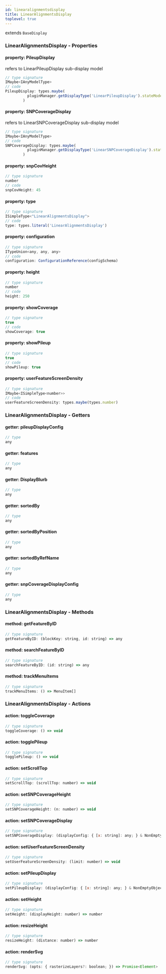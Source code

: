 ```yaml
---
id: linearalignmentsdisplay
title: LinearAlignmentsDisplay
toplevel: true
---
```


extends `BaseDisplay`

### LinearAlignmentsDisplay - Properties

#### property: PileupDisplay

refers to LinearPileupDisplay sub-display model

```js
// type signature
IMaybe<IAnyModelType>
// code
PileupDisplay: types.maybe(
          pluginManager.getDisplayType('LinearPileupDisplay').stateModel,
        )
```

#### property: SNPCoverageDisplay

refers to LinearSNPCoverageDisplay sub-display model

```js
// type signature
IMaybe<IAnyModelType>
// code
SNPCoverageDisplay: types.maybe(
          pluginManager.getDisplayType('LinearSNPCoverageDisplay').stateModel,
        )
```

#### property: snpCovHeight

```js
// type signature
number
// code
snpCovHeight: 45
```

#### property: type

```js
// type signature
ISimpleType<"LinearAlignmentsDisplay">
// code
type: types.literal('LinearAlignmentsDisplay')
```

#### property: configuration

```js
// type signature
ITypeUnion<any, any, any>
// code
configuration: ConfigurationReference(configSchema)
```

#### property: height

```js
// type signature
number
// code
height: 250
```

#### property: showCoverage

```js
// type signature
true
// code
showCoverage: true
```

#### property: showPileup

```js
// type signature
true
// code
showPileup: true
```

#### property: userFeatureScreenDensity

```js
// type signature
IMaybe<ISimpleType<number>>
// code
userFeatureScreenDensity: types.maybe(types.number)
```

### LinearAlignmentsDisplay - Getters

#### getter: pileupDisplayConfig

```js
// type
any
```

#### getter: features

```js
// type
any
```

#### getter: DisplayBlurb

```js
// type
any
```

#### getter: sortedBy

```js
// type
any
```

#### getter: sortedByPosition

```js
// type
any
```

#### getter: sortedByRefName

```js
// type
any
```

#### getter: snpCoverageDisplayConfig

```js
// type
any
```

### LinearAlignmentsDisplay - Methods

#### method: getFeatureByID

```js
// type signature
getFeatureByID: (blockKey: string, id: string) => any
```

#### method: searchFeatureByID

```js
// type signature
searchFeatureByID: (id: string) => any
```

#### method: trackMenuItems

```js
// type signature
trackMenuItems: () => MenuItem[]
```

### LinearAlignmentsDisplay - Actions

#### action: toggleCoverage

```js
// type signature
toggleCoverage: () => void
```

#### action: togglePileup

```js
// type signature
togglePileup: () => void
```

#### action: setScrollTop

```js
// type signature
setScrollTop: (scrollTop: number) => void
```

#### action: setSNPCoverageHeight

```js
// type signature
setSNPCoverageHeight: (n: number) => void
```

#### action: setSNPCoverageDisplay

```js
// type signature
setSNPCoverageDisplay: (displayConfig: { [x: string]: any; } & NonEmptyObject & { setSubschema(slotName: string, data: unknown): any; } & IStateTreeNode<AnyConfigurationSchemaType>) => void
```

#### action: setUserFeatureScreenDensity

```js
// type signature
setUserFeatureScreenDensity: (limit: number) => void
```

#### action: setPileupDisplay

```js
// type signature
setPileupDisplay: (displayConfig: { [x: string]: any; } & NonEmptyObject & { setSubschema(slotName: string, data: unknown): any; } & IStateTreeNode<AnyConfigurationSchemaType>) => void
```

#### action: setHeight

```js
// type signature
setHeight: (displayHeight: number) => number
```

#### action: resizeHeight

```js
// type signature
resizeHeight: (distance: number) => number
```

#### action: renderSvg

```js
// type signature
renderSvg: (opts: { rasterizeLayers?: boolean; }) => Promise<Element>
```
